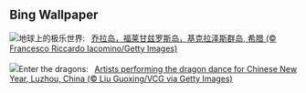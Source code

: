 ## Bing Wallpaper
![](https://www.bing.com/th?id=OHR.FolegandrosGreece_ZH-CN7803666477_UHD.jpg&w=1000)地球上的极乐世界:&nbsp;&ensp;[乔拉岛，福莱甘兹罗斯岛，基克拉泽斯群岛, 希腊 (© Francesco Riccardo Iacomino/Getty Images)](https://www.bing.com/th?id=OHR.FolegandrosGreece_ZH-CN7803666477_UHD.jpg)
<br><br/>
![](https://www.bing.com/th?id=OHR.ChinaDragon_EN-US6781838142_UHD.jpg&w=1000)Enter the dragons:&nbsp;&ensp;[Artists performing the dragon dance for Chinese New Year, Luzhou, China (© Liu Guoxing/VCG via Getty Images)](https://www.bing.com/th?id=OHR.ChinaDragon_EN-US6781838142_UHD.jpg)
<br><br/>
